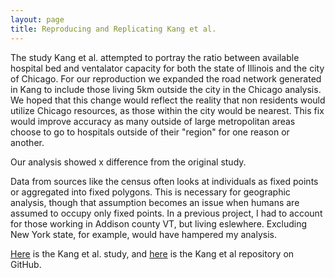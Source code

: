 ```yaml
---
layout: page
title: Reproducing and Replicating Kang et al.
---
```


The study Kang et al. attempted to portray the ratio between available hospital bed and ventalator capacity for both the state of Illinois and the city of Chicago.
For our reproduction we expanded the road network generated in Kang to include those living 5km outside the city in the Chicago analysis.
We hoped that this change would reflect the reality that non residents would utilize Chicago resources, as those within the city would be nearest.
This fix would improve accuracy as many outside of large metropolitan areas choose to go to hospitals outside of their "region" for one reason or another.

Our analysis showed x difference from the original study.

Data from sources like the census often looks at individuals as fixed points or aggregated into fixed polygons.
This is necessary for geographic analysis, though that assumption becomes an issue when humans are assumed to occupy only fixed  points.
In a previous project, I had to account for those working in Addison county VT, but living eslewhere.
Excluding New York state, for example, would have hampered my analysis.

[Here](https://ij-healthgeographics.biomedcentral.com/articles/10.1186/s12942-020-00229-x) is the Kang et al. study, and [here](https://github.com/cybergis/COVID-19AccessibilityNotebook) is the Kang et al repository on GitHub.
